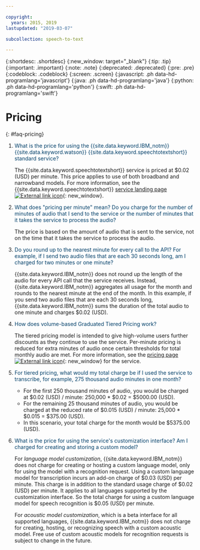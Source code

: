 ```yaml
---

copyright:
  years: 2015, 2019
lastupdated: "2019-03-07"

subcollection: speech-to-text

---
```


{:shortdesc: .shortdesc}
{:new_window: target="_blank"}
{:tip: .tip}
{:important: .important}
{:note: .note}
{:deprecated: .deprecated}
{:pre: .pre}
{:codeblock: .codeblock}
{:screen: .screen}
{:javascript: .ph data-hd-programlang='javascript'}
{:java: .ph data-hd-programlang='java'}
{:python: .ph data-hd-programlang='python'}
{:swift: .ph data-hd-programlang='swift'}

# Pricing
{: #faq-pricing}

1.  <span style="color:#003F69">What is the price for using the {{site.data.keyword.IBM_notm}} {{site.data.keyword.watson}} {{site.data.keyword.speechtotextshort}} standard service?</span>

    The {{site.data.keyword.speechtotextshort}} service is priced at $0.02 (USD) per minute. This price applies to use of both broadband and narrowband models. For more information, see the {{site.data.keyword.speechtotextshort}} [service landing page ![External link icon](../../icons/launch-glyph.svg "External link icon")](https://www.ibm.com/watson/developercloud/speech-to-text.html#pricing-block){: new_window}.

1.  <span style="color:#003F69">What does "pricing per minute" mean? Do you charge for the number of minutes of audio that I send to the service or the number of minutes that it takes the service to process the audio?</span>

    The price is based on the amount of audio that is sent to the service, not on the time that it takes the service to process the audio.

1.  <span style="color:#003F69">Do you round up to the nearest minute for every call to the API? For example, if I send two audio files that are each 30 seconds long, am I charged for two minutes or one minute?</span>

    {{site.data.keyword.IBM_notm}} does not round up the length of the audio for every API call that the service receives. Instead, {{site.data.keyword.IBM_notm}} aggregates all usage for the month and rounds to the nearest minute at the end of the month. In this example, if you send two audio files that are each 30 seconds long, {{site.data.keyword.IBM_notm}} sums the duration of the total audio to one minute and charges $0.02 (USD).

1.  <span id="graduated" style="color:#003F69">How does volume-based Graduated Tiered Pricing work?</span>

    The tiered pricing model is intended to give high-volume users further discounts as they continue to use the service. Per-minute pricing is reduced for extra minutes of audio once certain thresholds for total monthly audio are met. For more information, see the [pricing page ![External link icon](../../icons/launch-glyph.svg "External link icon")](https://{DomainName}/catalog/services/speech-to-text){: new_window} for the service.

1.  <span style="color:#003F69">For tiered pricing, what would my total charge be if I used the service to transcribe, for example, 275 thousand audio minutes in one month?</span>

    -   For the first 250 thousand minutes of audio, you would be charged at $0.02 (USD) / minute: 250,000 * $0.02 = $5000.00 (USD).
    -   For the remaining 25 thousand minutes of audio, you would be charged at the reduced rate of $0.015 (USD) / minute: 25,000 * $0.015 = $375.00 (USD).
    -   In this scenario, your total charge for the month would be $5375.00 (USD).

1.  <span style="color:#003F69">What is the price for using the service's customization interface? Am I charged for creating and storing a custom model?</span>

    For *language model customization*, {{site.data.keyword.IBM_notm}} does not charge for creating or hosting a custom language model, only for using the model with a recognition request. Using a custom language model for transcription incurs an add-on charge of $0.03 (USD) per minute. This charge is in addition to the standard usage charge of $0.02 (USD) per minute. It applies to all languages supported by the customization interface. So the total charge for using a custom language model for speech recognition is $0.05 (USD) per minute.

    For *acoustic model customization*, which is a beta interface for all supported languages, {{site.data.keyword.IBM_notm}} does not charge for creating, hosting, or recognizing speech with a custom acoustic model. Free use of custom acoustic models for recognition requests is subject to change in the future.
